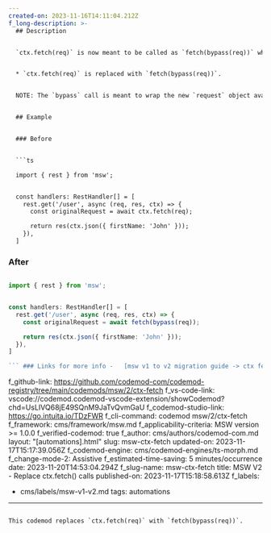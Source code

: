 ```yaml
---
created-on: 2023-11-16T14:11:04.212Z
f_long-description: >-
  ## Description


  `ctx.fetch(req)` is now meant to be called as `fetch(bypass(req))` where `bypass` is a new function available in the `msw` library. Changes applied by this codemod:


  * `ctx.fetch(req)` is replaced with `fetch(bypass(req))`.


  NOTE: The `bypass` call is meant to wrap the new `request` object available on the callback argument. This object is not being destructured in this codemod, so you will have to do it manually or run a `callback-signature` codemod that will do that and replace the reference for you.


  ## Example


  ### Before


  ```ts

  import { rest } from 'msw';


  const handlers: RestHandler[] = [
    rest.get('/user', async (req, res, ctx) => {
      const originalRequest = await ctx.fetch(req);

      return res(ctx.json({ firstName: 'John' }));
    }),
  ]

  ```


  ### After


  ````ts

  import { rest } from 'msw';


  const handlers: RestHandler[] = [
    rest.get('/user', async (req, res, ctx) => {
      const originalRequest = await fetch(bypass(req));

      return res(ctx.json({ firstName: 'John' }));
    }),
  ]

  ``` ### Links for more info -   [msw v1 to v2 migration guide -> ctx fetch](https://mswjs.io/docs/migrations/1.x-to-2.x/#ctxfetch)

  ````
f_github-link: https://github.com/codemod-com/codemod-registry/tree/main/codemods/msw/2/ctx-fetch
f_vs-code-link: vscode://codemod.codemod-vscode-extension/showCodemod?chd=UsLIVQ68jE49SQnM9JaTvQvmGaU
f_codemod-studio-link: https://go.intuita.io/TDzFWR
f_cli-command: codemod msw/2/ctx-fetch
f_framework: cms/framework/msw.md
f_applicability-criteria: MSW version >= 1.0.0
f_verified-codemod: true
f_author: cms/authors/codemod-com.md
layout: "[automations].html"
slug: msw-ctx-fetch
updated-on: 2023-11-17T15:17:39.056Z
f_codemod-engine: cms/codemod-engines/ts-morph.md
f_change-mode-2: Assistive
f_estimated-time-saving: 5 minutes/occurrence
date: 2023-11-20T14:53:04.294Z
f_slug-name: msw-ctx-fetch
title: MSW V2 - Replace ctx.fetch() calls
published-on: 2023-11-17T15:18:58.613Z
f_labels:
  - cms/labels/msw-v1-v2.md
tags: automations
---
```

This codemod replaces `ctx.fetch(req)` with `fetch(bypass(req))`.